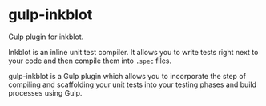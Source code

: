 gulp-inkblot
============

Gulp plugin for inkblot.

Inkblot is an inline unit test compiler. It allows you to write tests right next to your code and then compile them into `.spec` files. 

gulp-inkblot is a Gulp plugin which allows you to incorporate the step of compiling and scaffolding your unit tests into your testing phases and build processes using Gulp.